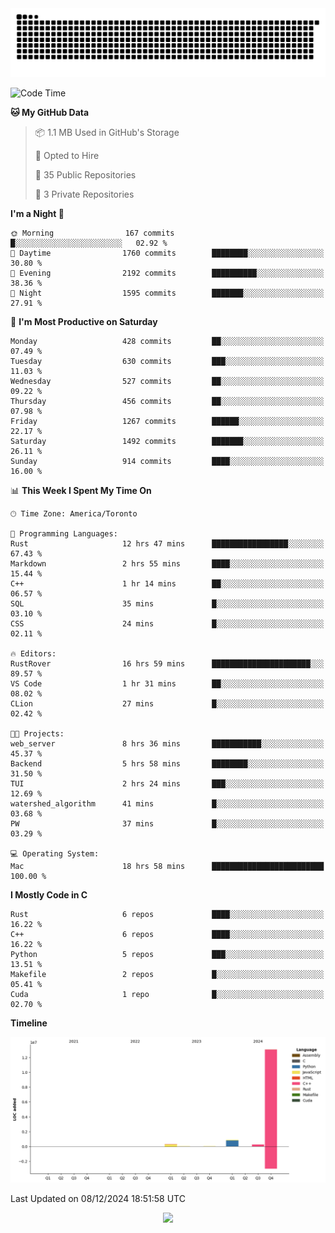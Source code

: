 <picture>
  <source media="(prefers-color-scheme: dark)" srcset="https://raw.githubusercontent.com/kkli08/kkli08/output/github-contribution-grid-snake-dark.svg">
  <source media="(prefers-color-scheme: light)" srcset="https://raw.githubusercontent.com/kkli08/kkli08/output/github-contribution-grid-snake.svg">
  <img alt="github contribution grid snake animation" src="https://raw.githubusercontent.com/kkli08/kkli08/output/github-contribution-grid-snake.svg">
</picture>


<!--START_SECTION:waka-->
![Code Time](http://img.shields.io/badge/Code%20Time-115%20hrs%2056%20mins-blue)

**🐱 My GitHub Data** 

> 📦 1.1 MB Used in GitHub's Storage 
 > 
> 💼 Opted to Hire
 > 
> 📜 35 Public Repositories 
 > 
> 🔑 3 Private Repositories 
 > 
**I'm a Night 🦉** 

```text
🌞 Morning                167 commits         █░░░░░░░░░░░░░░░░░░░░░░░░   02.92 % 
🌆 Daytime                1760 commits        ████████░░░░░░░░░░░░░░░░░   30.80 % 
🌃 Evening                2192 commits        ██████████░░░░░░░░░░░░░░░   38.36 % 
🌙 Night                  1595 commits        ███████░░░░░░░░░░░░░░░░░░   27.91 % 
```
📅 **I'm Most Productive on Saturday** 

```text
Monday                   428 commits         ██░░░░░░░░░░░░░░░░░░░░░░░   07.49 % 
Tuesday                  630 commits         ███░░░░░░░░░░░░░░░░░░░░░░   11.03 % 
Wednesday                527 commits         ██░░░░░░░░░░░░░░░░░░░░░░░   09.22 % 
Thursday                 456 commits         ██░░░░░░░░░░░░░░░░░░░░░░░   07.98 % 
Friday                   1267 commits        ██████░░░░░░░░░░░░░░░░░░░   22.17 % 
Saturday                 1492 commits        ███████░░░░░░░░░░░░░░░░░░   26.11 % 
Sunday                   914 commits         ████░░░░░░░░░░░░░░░░░░░░░   16.00 % 
```


📊 **This Week I Spent My Time On** 

```text
🕑︎ Time Zone: America/Toronto

💬 Programming Languages: 
Rust                     12 hrs 47 mins      █████████████████░░░░░░░░   67.43 % 
Markdown                 2 hrs 55 mins       ████░░░░░░░░░░░░░░░░░░░░░   15.44 % 
C++                      1 hr 14 mins        ██░░░░░░░░░░░░░░░░░░░░░░░   06.57 % 
SQL                      35 mins             █░░░░░░░░░░░░░░░░░░░░░░░░   03.10 % 
CSS                      24 mins             █░░░░░░░░░░░░░░░░░░░░░░░░   02.11 % 

🔥 Editors: 
RustRover                16 hrs 59 mins      ██████████████████████░░░   89.57 % 
VS Code                  1 hr 31 mins        ██░░░░░░░░░░░░░░░░░░░░░░░   08.02 % 
CLion                    27 mins             █░░░░░░░░░░░░░░░░░░░░░░░░   02.42 % 

🐱‍💻 Projects: 
web_server               8 hrs 36 mins       ███████████░░░░░░░░░░░░░░   45.37 % 
Backend                  5 hrs 58 mins       ████████░░░░░░░░░░░░░░░░░   31.50 % 
TUI                      2 hrs 24 mins       ███░░░░░░░░░░░░░░░░░░░░░░   12.69 % 
watershed_algorithm      41 mins             █░░░░░░░░░░░░░░░░░░░░░░░░   03.68 % 
PW                       37 mins             █░░░░░░░░░░░░░░░░░░░░░░░░   03.29 % 

💻 Operating System: 
Mac                      18 hrs 58 mins      █████████████████████████   100.00 % 
```

**I Mostly Code in C** 

```text
Rust                     6 repos             ████░░░░░░░░░░░░░░░░░░░░░   16.22 % 
C++                      6 repos             ████░░░░░░░░░░░░░░░░░░░░░   16.22 % 
Python                   5 repos             ███░░░░░░░░░░░░░░░░░░░░░░   13.51 % 
Makefile                 2 repos             █░░░░░░░░░░░░░░░░░░░░░░░░   05.41 % 
Cuda                     1 repo              █░░░░░░░░░░░░░░░░░░░░░░░░   02.70 % 
```



**Timeline**

![Lines of Code chart](https://raw.githubusercontent.com/kkli08/kkli08/main/assets/bar_graph.png)


 Last Updated on 08/12/2024 18:51:58 UTC
<!--END_SECTION:waka-->


<div align="center">
    <img  src="https://github-readme-streak-stats.herokuapp.com/?user=kkli08&theme=cobalt" />
</div>

<br/>
<br/>
<br/>
